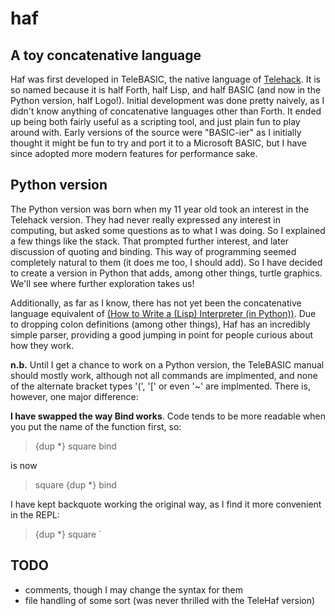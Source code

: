 # haf
## A toy concatenative language

Haf was first developed in TeleBASIC, the native language of [Telehack](https://telehack.com). It is so named because it is half Forth, half Lisp, and half BASIC (and now in the Python version, half Logo!). Initial development was done pretty naively, as I didn't know anything of concatenative languages other than Forth. It ended up being both fairly useful as a scripting tool, and just plain fun to play around with. Early versions of the source were "BASIC-ier" as I initially thought it might be fun to try and port it to a Microsoft BASIC, but I have since adopted more modern features for performance sake.

## Python version

The Python version was born when my 11 year old took an interest in the Telehack version. They had never really expressed any interest in computing, but asked some questions as to what I was doing. So I explained a few things like the stack. That prompted further interest, and later discussion of quoting and binding. This way of programming seemed completely natural to them (it does me too, I should add). So I have decided to create a version in Python that adds, among other things, turtle graphics. We'll see where further exploration takes us!

Additionally, as far as I know, there has not yet been the concatenative language equivalent of [(How to Write a (Lisp) Interpreter (in Python))](https://norvig.com/lispy.html). Due to dropping colon definitions (among other things), Haf has an incredibly simple parser, providing a good jumping in point for people curious about how they work.

**n.b.** Until I get a chance to work on a Python version, the TeleBASIC manual should mostly work, although not all commands are implmented, and none of the alternate bracket types '(', '[' or even '~' are implmented. There is, however, one major difference:

**I have swapped the way Bind works**. Code tends to be more readable when you put the name of the function first, so:
>{dup *} square bind

is now
>square {dup *} bind

I have kept backquote working the original way, as I find it more convenient in the REPL:
>{dup *} square `

## TODO

- comments, though I may change the syntax for them
- file handling of some sort (was never thrilled with the TeleHaf version)
